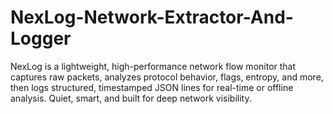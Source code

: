 # NexLog-Network-Extractor-And-Logger
NexLog is a lightweight, high-performance network flow monitor that captures raw packets, analyzes protocol behavior, flags, entropy, and more, then logs structured, timestamped JSON lines for real-time or offline analysis. Quiet, smart, and built for deep network visibility.
